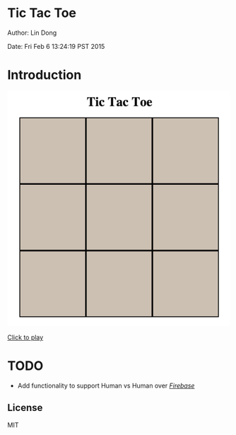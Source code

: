 # Tic Tac Toe

Author: Lin Dong

Date: Fri Feb  6 13:24:19 PST 2015


# Introduction

![demo](./demo.png)

[Click to play](http://ldong.github.io/tic_tac_toe/)

# TODO
* Add functionality to support Human vs Human over [*Firebase*](https://www.firebase.com/tutorial/#session/ozepc21upai)

## License

MIT

